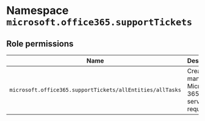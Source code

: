 # Namespace `microsoft.office365.supportTickets`
## Role permissions
|Name|Description|Privileged|
|-|-|-|
|`microsoft.office365.supportTickets/allEntities/allTasks`|Create and manage Microsoft 365 service requests|False|
